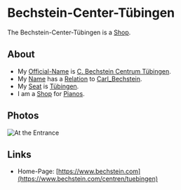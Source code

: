 # Bechstein-Center-Tübingen

The Bechstein-Center-Tübingen is a [Shop](200000007.md).

## About

- My [Official-Name](611003.md) is [C. Bechstein Centrum Tübingen](2010046.md).
- My [Name](60048.md) has a [Relation](60005.md) to [Carl_Bechstein](70000091.md).
- My [Seat](670044.md) is [Tübingen](2000001.md).
- I am a [Shop](200000007.md) for [Pianos](90000045.md).

## Photos

![At the Entrance](400000228.jpg)

## Links

- Home-Page: [https://www.bechstein.com](https://www.bechstein.com/centren/tuebingen)
